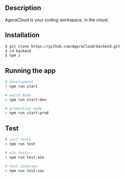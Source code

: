 ## Description

AgoraCloud is your coding workspace, in the cloud.

## Installation

```bash
$ git clone https://github.com/AgoraCloud/backend.git
$ cd backend
$ npm i
```

## Running the app

```bash
# development
> npm run start

# watch mode
> npm run start:dev

# production mode
> npm run start:prod
```

## Test

```bash
# unit tests
> npm run test

# e2e tests
> npm run test:e2e

# test coverage
> npm run test:cov
```
